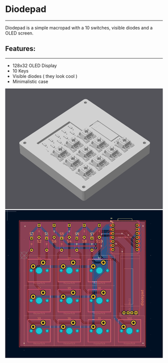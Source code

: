 # Diodepad
<hr>
Diodepad is a simple macropad with a 10 switches, visible diodes and a OLED screen.

## Features:
<hr>
<ul>
    <li>128x32 OLED Display</li>
    <li>10 Keys</li>
    <li>Visible diodes ( they look cool )</li>
    <li>Minimalistic case</li>
</ul>

<img src="assets/preview.png" alt="preview">
<img src="assets/pcb.png" alt="pcb">


